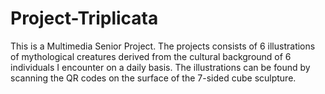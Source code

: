 # Project-Triplicata
This is a Multimedia Senior Project. The projects consists of 6 illustrations of mythological creatures derived from the cultural background of 6 individuals I encounter on a daily basis. The illustrations can be found by scanning the QR codes on the surface of the 7-sided cube sculpture.
